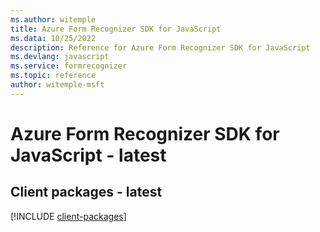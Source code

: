 ```yaml
---
ms.author: witemple
title: Azure Form Recognizer SDK for JavaScript
ms.data: 10/25/2022
description: Reference for Azure Form Recognizer SDK for JavaScript
ms.devlang: javascript
ms.service: formrecognizer
ms.topic: reference
author: witemple-msft
---
```

# Azure Form Recognizer SDK for JavaScript - latest

## Client packages - latest
[!INCLUDE [client-packages](form-recognizer-client-index.md)]